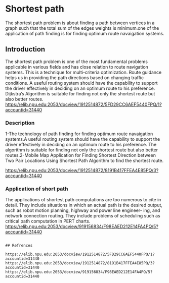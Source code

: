#  Shortest path
The shortest path problem is about finding a path between vertices in a graph such that the total sum of the edges weights is minimum.one of the application of path finding is for finding optimum route navaigation systems.

## Introduction

The shortest path problem is one of the most fundamental problems applicable in various fields and has close relation to route navigation systems. This is a technique for multi-criteria optimization. Route guidance helps us in providing the path directions based on changing traffic conditions.  A useful routing system should have the capability to support the driver effectively in deciding on an optimum route to his preference. Dijkstra’s Algorithm  is suitable for finding not only the shortest route but also better routes. 
https://elib.npu.edu:2053/docview/1912514872/5FD29CC6AEF5440FPQ/1?accountid=31440

### Description

1-The technology of path finding for finding optimum route navaigation systems.A useful routing system should have the capability to support the driver effectively in deciding on an optimum route to his preference. The algorithm is suitable for finding not only the shortest route but also better routes.2-Mobile Map Application for Finding Shortest Direction between Two Pair Locations Using Shortest Path Algorithm to find the shortest route. 

https://elib.npu.edu:2053/docview/1912514872/8191B417FFEA4E85PQ/3?accountid=31440

### Application of short path

The applications of shortest path computations are too numerous to cite in detail. They include situations in which an actual path is the desired output, such as robot motion planning, highway and power line engineer- ing, and network connection routing. They include problems of scheduling such as critical path computation in PERT charts. 
https://elib.npu.edu:2053/docview/919156834/F98EAED212E14FA4PQ/5?accountid=31440
```

## Refrences

https://elib.npu.edu:2053/docview/1912514872/5FD29CC6AEF5440FPQ/1?accountid=31440
https://elib.npu.edu:2053/docview/1912514872/8191B417FFEA4E85PQ/3?accountid=31440
https://elib.npu.edu:2053/docview/919156834/F98EAED212E14FA4PQ/5?accountid=31440




